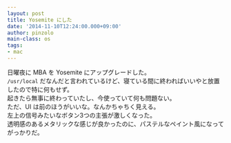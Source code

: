 ```yaml
---
layout: post
title: Yosemite にした
date: '2014-11-10T12:24:00.000+09:00'
author: pinzolo
main-class: os
tags:
- mac
---
```


日曜夜に MBA を Yosemite にアップグレードした。  
`/usr/local` だなんだと言われているけど、寝ている間に終わればいいやと放置したので特に何もせず。  
起きたら無事に終わっていたし、今使っていて何も問題ない。  
ただ、UI は前のほうがいいな。なんかちゃちく見える。  
左上の信号みたいなボタン3つの主張が激しくなった。  
透明感のあるメタリックな感じが良かったのに、パステルなペイント風になってがっかりだ。
